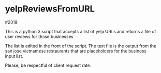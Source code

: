 # yelpReviewsFromURL

#2018

This is a python 3 script that accepts a list of yelp URLs and returns a file of user reviews for those businesses

The list is edited in the front of the script. The text file is the output from the san jose vietnamese restaurants that are placeholders for the business input list.

Please, be respectful of client request rate.

